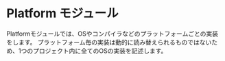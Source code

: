 ﻿Platform モジュール
===================

Platformモジュールでは、OSやコンパイラなどのプラットフォームごとの実装をします。
プラットフォーム毎の実装は動的に読み替えられるものではないため、1つのプロジェクト内に全てのOSの実装を記述します。